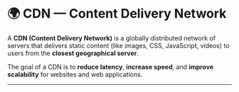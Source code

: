 # 🌍 CDN — Content Delivery Network

A **CDN (Content Delivery Network)** is a globally distributed network of servers that delivers static content (like images, CSS, JavaScript, videos) to users from the **closest geographical server**.

The goal of a CDN is to **reduce latency**, **increase speed**, and **improve scalability** for websites and web applications.

---
